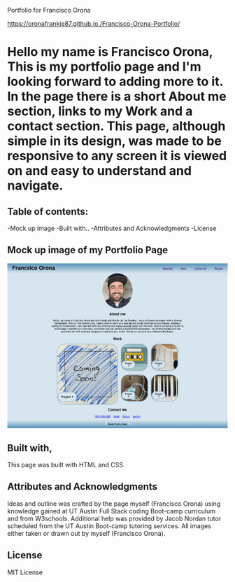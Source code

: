 Portfolio for Francisco Orona

https://oronafrankie87.github.io./Francisco-Orona-Portfolio/

# Hello my name is Francisco Orona, This is my portfolio page and I'm looking forward to adding more to it.  In the page there is a short About me section, links to my Work and a contact section.  This page, although simple in its design, was made to be responsive to any screen it is viewed on and easy to understand and navigate.

## Table of contents:
-Mock up image
-Built with..
-Attributes and Acknowledgments
-License

## Mock up image of my Portfolio Page
![Getting Started](./assets/Images/Francisco%20Orona%20Portfolio.png)

## Built with,
This page was built with HTML and CSS.  

## Attributes and Acknowledgments
Ideas and outline was crafted by the page myself (Francisco Orona) using knowledge gained at UT Austin Full Stack coding Boot-camp curriculum and from W3schools.  Additional help was provided by Jacob Nordan tutor scheduled from the UT Austin Boot-camp tutoring services.  All images either taken or drawn out by myself (Francisco Orona).

## License

MIT License